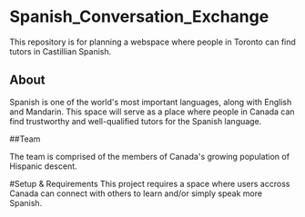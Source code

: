 # Spanish_Conversation_Exchange

This repository is for planning a webspace where people in Toronto can find tutors in Castillian Spanish.

## About 

Spanish is one of the world's most important languages, along with English and Mandarin. This space will serve as a place where people in Canada can find trustworthy and well-qualified tutors for the Spanish language.

##Team

The team is comprised of the members of Canada's growing population of Hispanic descent. 

#Setup & Requirements
This project requires a space where users accross Canada can connect with others to learn and/or simply speak more Spanish.
